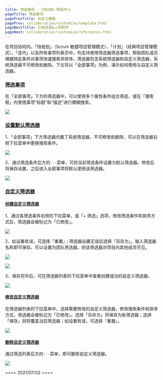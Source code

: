 ```yaml
---
title: 筛选事项 - CODING 帮助中心
pageTitle: 筛选事项
pagePrevTitle: 自定义模板
pagePrev: collaboration/customize/template.html
pageNextTitle: 引用资源&上传附件
pageNext: collaboration/customize/references.html
---
```


在项目协同内，「待规划」（Scrum 敏捷项目管理模式）、「计划」（经典项目管理模式）、「迭代」以及所有事项列表页中，均支持使用筛选器筛选事项，帮助团队成员根据特定条件对事项快速搜索并排序。筛选器包含系统筛选器和自定义筛选器，系统筛选器不可修改和删除。下文将以「全部事项」为例，演示如何使用与自定义筛选器。

### [筛选事项](#filter)

在「全部事项」下方的筛选器中，可以使用多个属性条件组合筛选，或在「搜索框」内使用事项“标题”和“描述”进行模糊搜索。

![](https://help-assets.codehub.cn/enterprise/20210628194216.png)

### [设置默认筛选器](#default-filter)

1、「全部事项」下方筛选器内置了系统筛选器，不可修改和删除，可以在筛选器右侧下拉菜单中更换搜索条件。

![](https://help-assets.codehub.cn/enterprise/20210629204848.png)

2、通过筛选条件后方的`···`菜单，可将当前筛选条件设置为默认筛选器。修改后将保存设置，之后进入全部事项将默认使用该筛选器。

![](https://help-assets.codehub.cn/enterprise/20210629204949.png)

### [自定义筛选器](#customize-filter)

#### [创建自定义筛选器](#create)

1、通过各筛选条件右侧的下拉菜单，或「+ 筛选」选项，修改筛选条件和排序方式后，筛选器会被标记为「已修改」。

![](https://help-assets.codehub.cn/enterprise/20210629205738.png)

2、如设置有误，可选择「重置」；筛选器设置无误后选择「另存为」，输入筛选器名称即可保存。可以设置为团队筛选器，则该筛选器对项目内其他成员可见。

![](https://help-assets.codehub.cn/enterprise/20210629210103.png)

![](https://help-assets.codehub.cn/enterprise/20210629205934.png)

3、保存完毕后，可在筛选器列表的下拉菜单中查看创建成功的自定义筛选器。

![](https://help-assets.codehub.cn/enterprise/20210629210319.png)

#### [修改自定义筛选器](#edit)

在筛选器列表的下拉菜单中，选择需要修改的自定义筛选器，修改搜索条件和排序方式，筛选器会被标记为「已修改」。选择「另存为」将保存为新筛选器；选择「保存」则将覆盖当前筛选器；如设置有误，可选择「重置」。

![](https://help-assets.codehub.cn/enterprise/20210629210715.png)

#### [删除自定义筛选器](#delete)

通过筛选列表后方的`···`菜单，即可删除自定义筛选器。

![](https://help-assets.codehub.cn/enterprise/20210629211101.png)

==== 2021/07/02 ====
